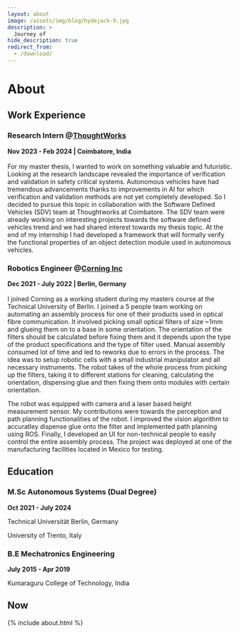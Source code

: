 ```yaml
---
layout: about
image: /assets/img/blog/hydejack-9.jpg
description: >
  Journey of 
hide_description: true
redirect_from:
  - /download/
---
```


# About

<!--author-->

## Work Experience


### Research Intern @[ThoughtWorks](https://www.thoughtworks.com/en-in)
**Nov 2023 - Feb 2024 | Coimbatore, India**
<br> <br>
For my master thesis, I wanted to work on something valuable and futuristic. Looking at the research landscape revealed the importance of verification and validation in safety critical systems. Autonomous vehicles have had tremendous advancements thanks to improvements in AI for which verification and validation methods are not yet completely developed. So I decided to pursue this topic in collaboration with the Software Defined Vehicles (SDV) team at Thoughtworks at Coimbatore. The SDV team were already working on interesting projects towards the software defined vehicles trend and we had shared interest towards my thesis topic. At the end of my internship I had developed a framework that will formally verify the functional properties of an object detection module used in autonomous vehicles.

### Robotics Engineer @[Corning Inc](https://www.corning.com/emea/de.html)
**Dec 2021 - July 2022 | Berlin, Germany**
<br> <br>
I joined Corning as a working student during my masters course at the Technical University of Berlin. I joined a 5 people team working on automating an assembly process for one of their products used in optical fibre communication. It involved picking small optical filters of size ~1mm and glueing them on to a base in some orientation. The orientation of the filters should be calculated before fixing them and it depends upon the type of the product specifications and the type of filter used. Manual assembly consumed lot of time and led to reworks due to errors in the process. The idea was to setup robotic cells with a small industrial manipulator and all necessary instruments. The robot takes of the whole process from picking up the filters, taking it to different stations for cleaning, calculating the orientation, dispensing glue and then fixing them onto modules with certain orientation.

The robot was equipped with camera and a laser based height measurement sensor. My contributions were towards the perception and path planning functionalities of the robot. I improved the vision algorithm to accuratley dispense glue onto the filter and implemented path planning using ROS. Finally, I developed an UI for non-technical people to easily control the entire assembly process. The project was deployed at one of the manufacturing facilities located in Mexico for testing.

## Education

### M.Sc Autonomous Systems (Dual Degree)
**Oct 2021 - July 2024**

Technical Universität Berlin, Germany

University of Trento, Italy

### B.E Mechatronics Engineering
**July 2015 - Apr 2019**

Kumaraguru College of Technology, India

## Now
<!-- 
### Core Competencies -->



{% include about.html %}